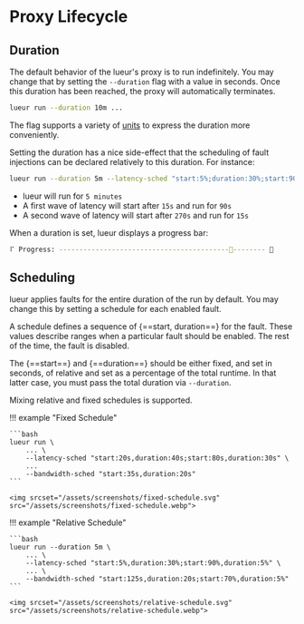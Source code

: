 # Proxy Lifecycle

## Duration

The default behavior of the lueur's proxy is to run indefinitely. You may
change that by setting the `--duration` flag with a value in seconds. Once this
duration has been reached, the proxy will automatically terminates.

```bash
lueur run --duration 10m ...
```

The flag supports a variety of
[units](https://docs.rs/parse_duration/latest/parse_duration/#units) to
express the duration more conveniently.

Setting the duration has a nice side-effect that the scheduling of
fault injections can be declared relatively to this duration. For instance:

```bash
lueur run --duration 5m --latency-sched "start:5%;duration:30%;start:90%,duration:5%"
```

* lueur will run for `5 minutes`
* A first wave of latency will start after `15s` and run for `90s`
* A second wave of latency will start after `270s` and run for `15s`

When a duration is set, lueur displays a progress bar:

```bash
⠏ Progress: ------------------------------------------🐢-------- 🏁
```


## Scheduling

lueur applies faults for the entire duration of the run by default. You may
change this by setting a schedule for each enabled fault.

A schedule defines a sequence of {==start, duration==} for the fault. These
values describe ranges when a particular fault should be enabled. The rest of
the time, the fault is disabled.

The {==start==} and {==duration==} should be either fixed, and set in seconds,
of relative and set as a percentage of the total runtime. In that latter case,
you must pass the total duration via `--duration`.

Mixing relative and fixed schedules is supported.

!!! example "Fixed Schedule"

    ```bash
    lueur run \
        ... \
        --latency-sched "start:20s,duration:40s;start:80s,duration:30s" \
        ...
        --bandwidth-sched "start:35s,duration:20s"
    ```

    <img srcset="/assets/screenshots/fixed-schedule.svg" src="/assets/screenshots/fixed-schedule.webp">


!!! example "Relative Schedule"

    ```bash
    lueur run --duration 5m \
        ... \
        --latency-sched "start:5%,duration:30%;start:90%,duration:5%" \
        ... \
        --bandwidth-sched "start:125s,duration:20s;start:70%,duration:5%"
    ```

    <img srcset="/assets/screenshots/relative-schedule.svg" src="/assets/screenshots/relative-schedule.webp">
